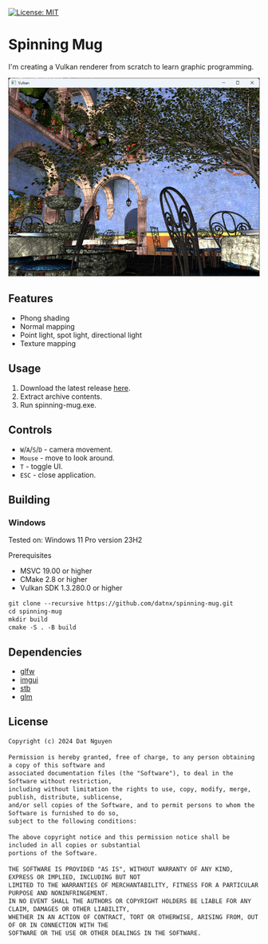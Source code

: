 [![License: MIT](https://img.shields.io/packagist/l/doctrine/orm.svg)](https://opensource.org/licenses/MIT)

# Spinning Mug
I'm creating a Vulkan renderer from scratch to learn graphic programming.

![san miguel](img/san_miguel.png)

## Features
* Phong shading
* Normal mapping
* Point light, spot light, directional light
* Texture mapping

## Usage
1. Download the latest release [here](https://github.com/datnx/spinning-mug/releases/download/v0.3/spinning-mug-v0.3.zip).
2. Extract archive contents.
3. Run spinning-mug.exe.

## Controls
* `W`/`A`/`S`/`D` - camera movement.
* `Mouse` - move to look around.
* `T` - toggle UI.
* `ESC` - close application.

## Building

### Windows
Tested on: Windows 11 Pro version 23H2

Prerequisites
* MSVC 19.00 or higher
* CMake 2.8 or higher
* Vulkan SDK 1.3.280.0 or higher

```
git clone --recursive https://github.com/datnx/spinning-mug.git
cd spinning-mug
mkdir build
cmake -S . -B build
```

## Dependencies
* [glfw](https://github.com/glfw/glfw)
* [imgui](https://github.com/ocornut/imgui)
* [stb](https://github.com/nothings/stb)
* [glm](https://github.com/g-truc/glm)

## License
```
Copyright (c) 2024 Dat Nguyen

Permission is hereby granted, free of charge, to any person obtaining a copy of this software and 
associated documentation files (the "Software"), to deal in the Software without restriction, 
including without limitation the rights to use, copy, modify, merge, publish, distribute, sublicense,
and/or sell copies of the Software, and to permit persons to whom the Software is furnished to do so, 
subject to the following conditions:

The above copyright notice and this permission notice shall be included in all copies or substantial
portions of the Software.

THE SOFTWARE IS PROVIDED "AS IS", WITHOUT WARRANTY OF ANY KIND, EXPRESS OR IMPLIED, INCLUDING BUT NOT 
LIMITED TO THE WARRANTIES OF MERCHANTABILITY, FITNESS FOR A PARTICULAR PURPOSE AND NONINFRINGEMENT. 
IN NO EVENT SHALL THE AUTHORS OR COPYRIGHT HOLDERS BE LIABLE FOR ANY CLAIM, DAMAGES OR OTHER LIABILITY,
WHETHER IN AN ACTION OF CONTRACT, TORT OR OTHERWISE, ARISING FROM, OUT OF OR IN CONNECTION WITH THE 
SOFTWARE OR THE USE OR OTHER DEALINGS IN THE SOFTWARE.
```